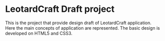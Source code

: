 # LeotardCraft Draft project
This is the project that provide design draft of LeotardCraft application. Here the main concepts of application are represented.
The basic design is developed on HTML5 and CSS3.